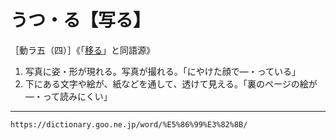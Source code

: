 # うつ・る【写る】

［動ラ五（四）］《「[移る](https://dictionary.goo.ne.jp/word/%E7%A7%BB%E3%82%8B_%28%E3%81%86%E3%81%A4%E3%82%8B%29/#jn-19877)」と同語源》
1. 写真に姿・形が現れる。写真が撮れる。「にやけた顔で―・っている」
2. 下にある文字や絵が、紙などを通して、透けて見える。「裏のページの絵が―・って読みにくい」

---
`https://dictionary.goo.ne.jp/word/%E5%86%99%E3%82%8B/`
